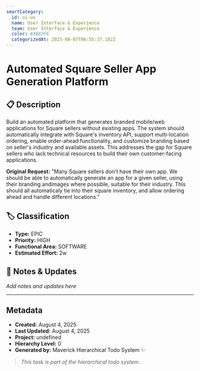 ```yaml
---
smartCategory:
  id: ui-ux
  name: User Interface & Experience
  team: User Interface & Experience
  color: #3B82F6
  categorizedAt: 2025-08-07T06:55:37.102Z
---
```




# Automated Square Seller App Generation Platform

## 📋 Description
Build an automated platform that generates branded mobile/web applications for Square sellers without existing apps. The system should automatically integrate with Square's inventory API, support multi-location ordering, enable order-ahead functionality, and customize branding based on seller's industry and available assets. This addresses the gap for Square sellers who lack technical resources to build their own customer-facing applications.

**Original Request:** "Many Square sellers don't have their own app. We should be able to automatically generate an app for a given seller, using their branding andimages where possible, suitable for their industry. This should all automaticaly tie into their square inventory, and allow ordering ahead and handle different locations."



## 🏷️ Classification
- **Type:** EPIC
- **Priority:** HIGH
- **Functional Area:** SOFTWARE
- **Estimated Effort:** 2w







## 💬 Notes & Updates
_Add notes and updates here_

---

## Metadata
- **Created:** August 4, 2025
- **Last Updated:** August 4, 2025
- **Project:** undefined
- **Hierarchy Level:** 0
- **Generated by:** Maverick Hierarchical Todo System ✨

> _This task is part of the hierarchical todo system._
